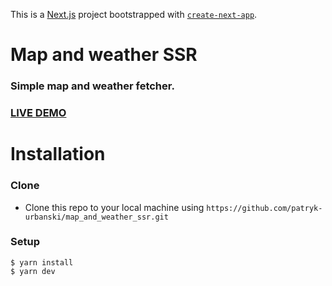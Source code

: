 This is a [Next.js](https://nextjs.org/) project bootstrapped with [`create-next-app`](https://github.com/vercel/next.js/tree/canary/packages/create-next-app).

# Map and weather SSR

### Simple map and weather fetcher.

### [LIVE DEMO](https://map-and-weather-ssr.vercel.app/)

# Installation 

### Clone

- Clone this repo to your local machine using `https://github.com/patryk-urbanski/map_and_weather_ssr.git`

### Setup

```shell
$ yarn install
$ yarn dev
```
